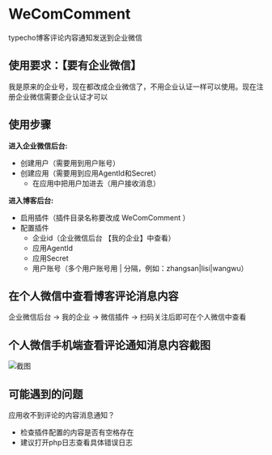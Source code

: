 # WeComComment
typecho博客评论内容通知发送到企业微信

## 使用要求：【要有企业微信】
我是原来的企业号，现在都改成企业微信了，不用企业认证一样可以使用。现在注册企业微信需要企业认证才可以

## 使用步骤
**进入企业微信后台:**
+ 创建用户（需要用到用户账号）
+ 创建应用（需要用到应用AgentId和Secret）
  + 在应用中把用户加进去（用户接收消息）

**进入博客后台:**
+ 启用插件（插件目录名称要改成 WeComComment ）
+ 配置插件
  + 企业id（企业微信后台 【我的企业】中查看）
  + 应用AgentId
  + 应用Secret
  + 用户账号（多个用户账号用 | 分隔，例如：zhangsan|lisi|wangwu）  

## 在个人微信中查看博客评论消息内容
企业微信后台 -> 我的企业 -> 微信插件 -> 扫码关注后即可在个人微信中查看

## 个人微信手机端查看评论通知消息内容截图
![截图](https://me.jinchuang.org/usr/uploads/2025/02/2814378163.jpg)

## 可能遇到的问题
应用收不到评论的内容消息通知？
  + 检查插件配置的内容是否有空格存在
  + 建议打开php日志查看具体错误日志
